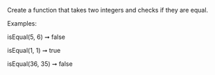 Create a function that takes two integers and checks if they are equal.

Examples:

isEqual(5, 6) ➞ false

isEqual(1, 1) ➞ true

isEqual(36, 35) ➞ false
